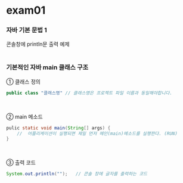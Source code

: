 # exam01 

### **자바 기본 문법 1**
콘솔창에 println문 출력 예제 <br></br>

### **기본적인 자바 main 클래스 구조**
①  클래스 정의 
```java
public class "클래스명" // 클래스명은 프로젝트 파일 이름과 동일해야합니다.
```
<br/>

② main 메소드 
```java
pulic static void main(String[] args) {
    //  어플리케이션이 실행되면 제일 먼저 메인(main)메소드를 실행한다. (RUN) 
}
```
<br/>

③ 출력 코드
```java
System.out.println("");   // 콘솔 창에 글자를 출력하는 코드
```
<br/>
